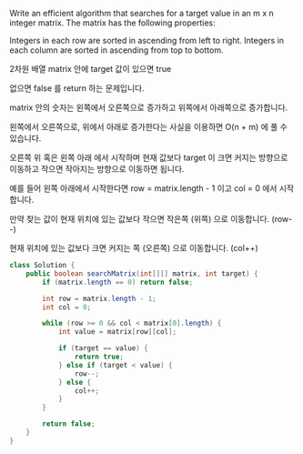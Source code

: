 Write an efficient algorithm that searches for a target value in an m x n integer matrix. The matrix has the following properties:

Integers in each row are sorted in ascending from left to right.
Integers in each column are sorted in ascending from top to bottom.


2차원 배열 matrix 안에 target 값이 있으면 true

없으면 false 를 return 하는 문제입니다.

matrix 안의 숫자는 왼쪽에서 오른쪽으로 증가하고 위쪽에서 아래쪽으로 증가합니다.

왼쪽에서 오른쪽으로, 위에서 아래로 증가한다는 사실을 이용하면 O(n + m) 에 풀 수 있습니다.

오른쪽 위 혹은 왼쪽 아래 에서 시작하며 현재 값보다 target 이 크면 커지는 방향으로 이동하고 작으면 작아지는 방향으로 이동하면 됩니다.

예를 들어 왼쪽 아래에서 시작한다면 row = matrix.length - 1 이고 col = 0 에서 시작합니다.

만약 찾는 값이 현재 위치에 있는 값보다 작으면 작은쪽 (위쪽) 으로 이동합니다. (row--)

현재 위치에 있는 값보다 크면 커지는 쪽 (오른쪽) 으로 이동합니다. (col++)

```java
class Solution {
    public boolean searchMatrix(int[][] matrix, int target) {
        if (matrix.length == 0) return false;

        int row = matrix.length - 1;
        int col = 0;

        while (row >= 0 && col < matrix[0].length) {
            int value = matrix[row][col];

            if (target == value) {
                return true;
            } else if (target < value) {
                row--;
            } else {
                col++;
            }
        }

        return false;
    }
}
```